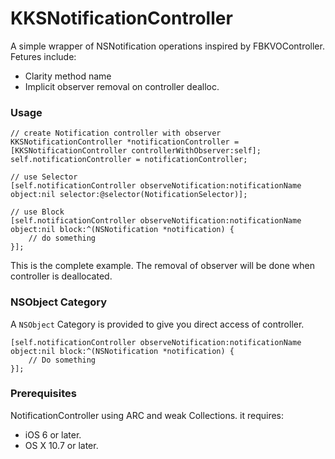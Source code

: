 KKSNotificationController
=========================

A simple  wrapper of NSNotification operations inspired by FBKVOController. Fetures include:

* Clarity method name
* Implicit observer removal on controller dealloc.

### Usage
```
// create Notification controller with observer
KKSNotificationController *notificationController = [KKSNotificationController controllerWithObserver:self];
self.notificationController = notificationController;
    
// use Selector
[self.notificationController observeNotification:notificationName object:nil selector:@selector(NotificationSelector)];
    
// use Block
[self.notificationController observeNotification:notificationName object:nil block:^(NSNotification *notification) {
    // do something
}];
```
This is the complete example. The removal of observer will be done when controller is deallocated.

### NSObject Category

A `NSObject` Category is provided to give you direct access of controller.

```
[self.notificationController observeNotification:notificationName object:nil block:^(NSNotification *notification) {
    // Do something
}];
```

### Prerequisites
NotificationController using ARC and weak Collections. it requires:
* iOS 6 or later.
* OS X 10.7 or later.

